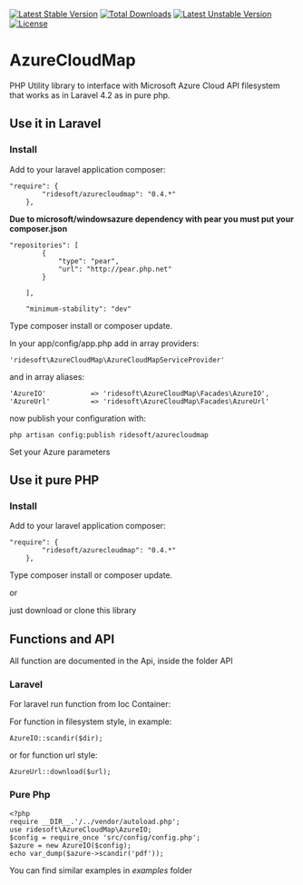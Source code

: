 [![Latest Stable Version](https://poser.pugx.org/ridesoft/azurecloudmap/v/stable.svg)](https://packagist.org/packages/ridesoft/azurecloudmap) [![Total Downloads](https://poser.pugx.org/ridesoft/azurecloudmap/downloads.svg)](https://packagist.org/packages/ridesoft/azurecloudmap) [![Latest Unstable Version](https://poser.pugx.org/ridesoft/azurecloudmap/v/unstable.svg)](https://packagist.org/packages/ridesoft/azurecloudmap) [![License](https://poser.pugx.org/ridesoft/azurecloudmap/license.svg)](https://packagist.org/packages/ridesoft/azurecloudmap)
# AzureCloudMap

PHP Utility library to interface with Microsoft Azure Cloud API filesystem that works as in Laravel 4.2 as in pure php.

## Use it in Laravel

### Install

Add to your laravel application composer:
```
"require": {
        "ridesoft/azurecloudmap": "0.4.*"
    },
```
**Due to  microsoft/windowsazure dependency with pear you must put your composer.json**
```
"repositories": [
        {
            "type": "pear",
            "url": "http://pear.php.net"
        }

    ],
```
```
    "minimum-stability": "dev"
```
Type composer install or composer update.

In your app/config/app.php add in array providers:
```
'ridesoft\AzureCloudMap\AzureCloudMapServiceProvider'
```
and in array aliases:
```
'AzureIO'           => 'ridesoft\AzureCloudMap\Facades\AzureIO',
'AzureUrl'          => 'ridesoft\AzureCloudMap\Facades\AzureUrl'
```

now publish your configuration with:
```
php artisan config:publish ridesoft/azurecloudmap
```

Set your Azure parameters

## Use it pure PHP
### Install

Add to your laravel application composer:
```
"require": {
        "ridesoft/azurecloudmap": "0.4.*"
    },
```
Type composer install or composer update.

or

just download or clone this library

## Functions and API
All function are documented in the Api, inside the folder API

### Laravel

For laravel run function from Ioc Container:

For function in filesystem style, in example:
```
AzureIO::scandir($dir);
```
or for function url style:
```
AzureUrl::download($url);
```

### Pure Php
```
<?php
require __DIR__.'/../vendor/autoload.php';
use ridesoft\AzureCloudMap\AzureIO;
$config = require_once 'src/config/config.php';
$azure = new AzureIO($config);
echo var_dump($azure->scandir('pdf'));
```

You can find similar examples in *examples* folder

